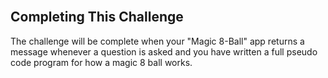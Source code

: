 <section class="module-section" name="Completing This Challenge">&nbsp;</section>

## Completing This Challenge
The challenge will be complete when your "Magic 8-Ball" app returns a message whenever a question is asked and you have written a full pseudo code program for how a magic 8 ball works.

